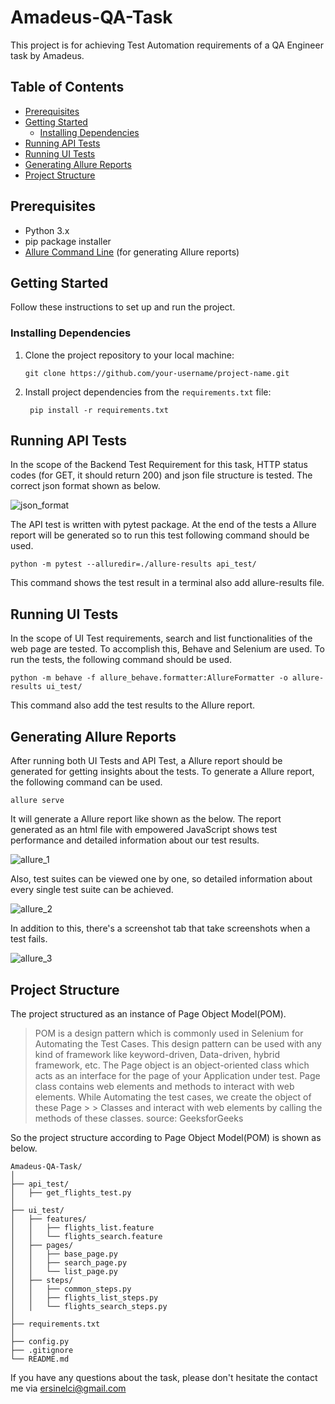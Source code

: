 # Amadeus-QA-Task

This project is for achieving Test Automation requirements of a QA Engineer task by Amadeus.

## Table of Contents

- [Prerequisites](#prerequisites)
- [Getting Started](#getting-started)
  - [Installing Dependencies](#installing-dependencies)
- [Running API Tests](#running-api-tests)
- [Running UI Tests](#running-ui-tests)
- [Generating Allure Reports](#generating-allure-reports)
- [Project Structure](#project-structure)

## Prerequisites

- Python 3.x
- pip package installer
- [Allure Command Line](https://docs.qameta.io/allure/#_installing_a_commandline) (for generating Allure reports)


## Getting Started

Follow these instructions to set up and run the project.

### Installing Dependencies

1. Clone the project repository to your local machine:

   ```
   git clone https://github.com/your-username/project-name.git
   ```
2. Install project dependencies from the `requirements.txt` file:

   ```
    pip install -r requirements.txt
   ```

## Running API Tests

In the scope of the Backend Test Requirement for this task, HTTP status codes (for GET, it should return 200) and json file structure is tested. The correct json format shown as below.

![json_format](https://github.com/ersinelci/Amadeus-QA-Task/assets/25690715/ad7ca634-0463-41e7-8658-b5a1a7d6bcf9)

The API test is written with pytest package. At the end of the tests a Allure report will be generated so to run this test following command should be used.

```
python -m pytest --alluredir=./allure-results api_test/
```

This command shows the test result in a terminal also add allure-results file.

## Running UI Tests

In the scope of UI Test requirements, search and list functionalities of the web page are tested. To accomplish this, Behave and Selenium are used. To run the tests, the following command should be used.

```
python -m behave -f allure_behave.formatter:AllureFormatter -o allure-results ui_test/
```
This command also add the test results to the Allure report.

## Generating Allure Reports

After running both UI Tests and API Test, a Allure report should be generated for getting insights about the tests. To generate a Allure report, the following command can be used.

```
allure serve
```

It will generate a Allure report like shown as the below. The report generated as an html file with empowered JavaScript shows test performance and detailed information about our test results.

![allure_1](https://github.com/ersinelci/Amadeus-QA-Task/assets/25690715/2512a3c2-9209-4769-b8c5-4ab961fc55c9)

Also, test suites can be viewed one by one, so detailed information about every single test suite can be achieved.

![allure_2](https://github.com/ersinelci/Amadeus-QA-Task/assets/25690715/f3f372c2-c89e-4e57-bcf4-9f09f1d94e15)

In addition to this, there's a screenshot tab that take screenshots when a test fails.

![allure_3](https://github.com/ersinelci/Amadeus-QA-Task/assets/25690715/cb035348-25b0-4638-a75d-131853e4221b)


## Project Structure

The project structured as an instance of Page Object Model(POM). 

> POM is a design pattern which is commonly used in Selenium for Automating the Test Cases. This design pattern can be used with any kind of framework like keyword-driven, Data-driven, hybrid framework, etc.
> The Page object is an object-oriented class which acts as an interface for the page of your Application under test. Page class contains web elements and methods to interact with web elements. While Automating the test cases, we create the object of these Page > > Classes and interact with web elements by calling the methods of these classes.
>                                                                                 source: GeeksforGeeks

So the project structure according to Page Object Model(POM) is shown as below.

```
Amadeus-QA-Task/
│
├── api_test/
│   ├── get_flights_test.py
│
├── ui_test/
│   ├── features/
│   │   ├── flights_list.feature
│   │   └── flights_search.feature
│   ├── pages/
│   │   ├── base_page.py
│   │   ├── search_page.py
│   │   └── list_page.py
│   ├── steps/
│   │   ├── common_steps.py
│   │   ├── flights_list_steps.py
│   │   └── flights_search_steps.py
│
├── requirements.txt
│
├── config.py
├── .gitignore
└── README.md
```
If you have any questions about the task, please don't hesitate the contact me via ersinelci@gmail.com
